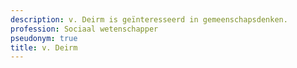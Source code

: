 ```yaml
---
description: v. Deirm is geïnteresseerd in gemeenschapsdenken.
profession: Sociaal wetenschapper
pseudonym: true
title: v. Deirm
---
```

